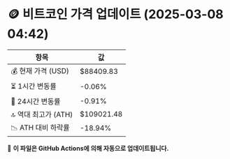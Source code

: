 # 🪙 비트코인 가격 업데이트 (2025-03-08 04:42)

| 항목                | 값 |
|--------------------|----------------|
| 💰 현재 가격 (USD) | $88409.83 |
| ⏳ 1시간 변동률    | -0.06% |
| 📆 24시간 변동률   | -0.91% |
| 🔝 역대 최고가 (ATH) | $109021.48 |
| 📉 ATH 대비 하락률 | -18.94% |

🔄 **이 파일은 GitHub Actions에 의해 자동으로 업데이트됩니다.**
